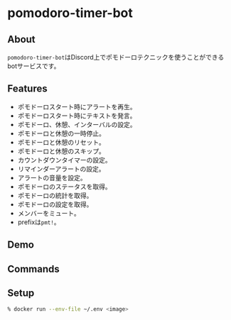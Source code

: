 # pomodoro-timer-bot
## About
`pomodoro-timer-bot`はDiscord上でポモドーロテクニックを使うことができるbotサービスです。

## Features
- ポモドーロスタート時にアラートを再生。
- ポモドーロスタート時にテキストを発言。
- ポモドーロ、休憩、インターバルの設定。
- ポモドーロと休憩の一時停止。
- ポモドーロと休憩のリセット。
- ポモドーロと休憩のスキップ。
- カウントダウンタイマーの設定。
- リマインダーアラートの設定。
- アラートの音量を設定。
- ポモドーロのステータスを取得。
- ポモドーロの統計を取得。
- ポモドーロの設定を取得。
- メンバーをミュート。
- prefixは`pmt!`。

## Demo

## Commands

## Setup

```bash
% docker run --env-file ~/.env <image>
```
